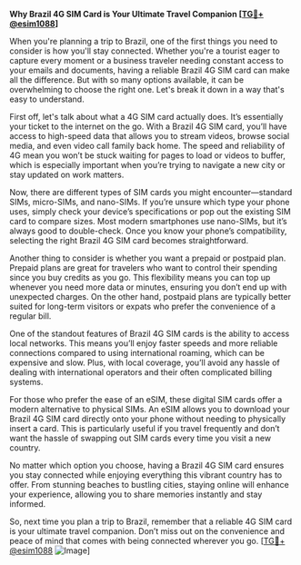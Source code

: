 **Why Brazil 4G SIM Card is Your Ultimate Travel Companion [[TG💪+ @esim1088](https://t.me/s/esim1088)]**

When you're planning a trip to Brazil, one of the first things you need to consider is how you'll stay connected. Whether you're a tourist eager to capture every moment or a business traveler needing constant access to your emails and documents, having a reliable Brazil 4G SIM card can make all the difference. But with so many options available, it can be overwhelming to choose the right one. Let's break it down in a way that's easy to understand.

First off, let's talk about what a 4G SIM card actually does. It’s essentially your ticket to the internet on the go. With a Brazil 4G SIM card, you’ll have access to high-speed data that allows you to stream videos, browse social media, and even video call family back home. The speed and reliability of 4G mean you won’t be stuck waiting for pages to load or videos to buffer, which is especially important when you’re trying to navigate a new city or stay updated on work matters.

Now, there are different types of SIM cards you might encounter—standard SIMs, micro-SIMs, and nano-SIMs. If you’re unsure which type your phone uses, simply check your device’s specifications or pop out the existing SIM card to compare sizes. Most modern smartphones use nano-SIMs, but it’s always good to double-check. Once you know your phone’s compatibility, selecting the right Brazil 4G SIM card becomes straightforward.

Another thing to consider is whether you want a prepaid or postpaid plan. Prepaid plans are great for travelers who want to control their spending since you buy credits as you go. This flexibility means you can top up whenever you need more data or minutes, ensuring you don’t end up with unexpected charges. On the other hand, postpaid plans are typically better suited for long-term visitors or expats who prefer the convenience of a regular bill.

One of the standout features of Brazil 4G SIM cards is the ability to access local networks. This means you’ll enjoy faster speeds and more reliable connections compared to using international roaming, which can be expensive and slow. Plus, with local coverage, you’ll avoid any hassle of dealing with international operators and their often complicated billing systems.

For those who prefer the ease of an eSIM, these digital SIM cards offer a modern alternative to physical SIMs. An eSIM allows you to download your Brazil 4G SIM card directly onto your phone without needing to physically insert a card. This is particularly useful if you travel frequently and don’t want the hassle of swapping out SIM cards every time you visit a new country.

No matter which option you choose, having a Brazil 4G SIM card ensures you stay connected while enjoying everything this vibrant country has to offer. From stunning beaches to bustling cities, staying online will enhance your experience, allowing you to share memories instantly and stay informed.

So, next time you plan a trip to Brazil, remember that a reliable 4G SIM card is your ultimate travel companion. Don’t miss out on the convenience and peace of mind that comes with being connected wherever you go. [[TG💪+ @esim1088](https://t.me/s/esim1088) ![Image](https://i.postimg.cc/Y0z9fWf4/image.png)]